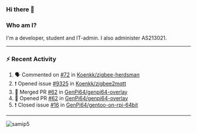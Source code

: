 ### Hi there 👋

### Who am I?
I'm a developer, student and IT-admin. I also administer AS213021.

---
### :zap: Recent Activity
<!--START_SECTION:activity-->
1. 🗣 Commented on [#72](https://github.com/Koenkk/zigbee-herdsman/issues/72) in [Koenkk/zigbee-herdsman](https://github.com/Koenkk/zigbee-herdsman)
2. ❗️ Opened issue [#9325](https://github.com/Koenkk/zigbee2mqtt/issues/9325) in [Koenkk/zigbee2mqtt](https://github.com/Koenkk/zigbee2mqtt)
3. 🎉 Merged PR [#62](https://github.com/GenPi64/genpi64-overlay/pull/62) in [GenPi64/genpi64-overlay](https://github.com/GenPi64/genpi64-overlay)
4. 💪 Opened PR [#62](https://github.com/GenPi64/genpi64-overlay/pull/62) in [GenPi64/genpi64-overlay](https://github.com/GenPi64/genpi64-overlay)
5. ❗️ Closed issue [#16](https://github.com/GenPi64/gentoo-on-rpi-64bit/issues/16) in [GenPi64/gentoo-on-rpi-64bit](https://github.com/GenPi64/gentoo-on-rpi-64bit)
<!--END_SECTION:activity-->
---

<img align="center" src="https://github-readme-stats.vercel.app/api?username=samip5&show_icons=true" alt="samip5" />
